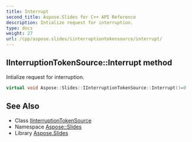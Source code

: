 ```yaml
---
title: Interrupt
second_title: Aspose.Slides for C++ API Reference
description: Intialize request for interruption.
type: docs
weight: 27
url: /cpp/aspose.slides/iinterruptiontokensource/interrupt/
---
```

## IInterruptionTokenSource::Interrupt method


Intialize request for interruption.

```cpp
virtual void Aspose::Slides::IInterruptionTokenSource::Interrupt()=0
```

## See Also

* Class [IInterruptionTokenSource](../)
* Namespace [Aspose::Slides](../../)
* Library [Aspose.Slides](../../../)
